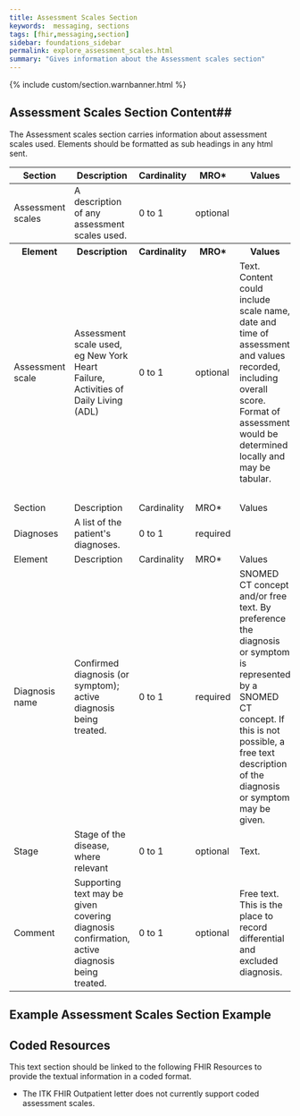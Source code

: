 ```yaml
---
title: Assessment Scales Section
keywords:  messaging, sections
tags: [fhir,messaging,section]
sidebar: foundations_sidebar
permalink: explore_assessment_scales.html
summary: "Gives information about the Assessment scales section"
---
```


{% include custom/section.warnbanner.html %}

## Assessment Scales Section Content##
The Assessment scales section carries information about assessment scales used. Elements should be formatted as sub headings in any html sent.

<table style="width:100%;max-width: 100%;">
	<thead>
		<tr>
			<th width="18%">Section</th>
			<th width="30%">Description</th>
			<th width="11%">Cardinality</th>
			<th width="11%">MRO*</th>
			<th width="30%">Values</th>
		</tr>
	</thead>
 <tbody>
  <tr>
   <td>Assessment scales</td>
   <td>A description of any assessment scales used.</td>
   <td>0 to 1</td>
   <td>optional</td>
   <td>&nbsp;</td>
  </tr>
		<tr>
			<th>Element</th>
			<th>Description</th>
			<th>Cardinality</th>
			<th>MRO*</th>
			<th>Values</th>
		</tr>
  <tr>
   <td>Assessment scale</td>
   <td>Assessment scale used, eg New York Heart Failure, Activities of Daily Living (ADL)</td>
   <td>0 to 1</td>
   <td>optional</td>
   <td>Text. Content could include scale name, date and time of assessment and values recorded, including overall score. Format of assessment would be determined locally and may be tabular.</td>
  </tr>
  <tr>
   <td>&nbsp;</td>
   <td>&nbsp;</td>
   <td>&nbsp;</td>
   <td>&nbsp;</td>
   <td>&nbsp;</td>
  </tr>
  <tr>
   <td>Section</td>
   <td>Description</td>
   <td>Cardinality</td>
   <td>MRO*</td>
   <td>Values</td>
  </tr>
  <tr>
   <td>Diagnoses </td>
   <td>A list of the patient's diagnoses.</td>
   <td>0 to 1</td>
   <td>required</td>
   <td>&nbsp;</td>
  </tr>
  <tr>
   <td>Element</td>
   <td>Description</td>
   <td>Cardinality</td>
   <td>MRO*</td>
   <td>Values</td>
  </tr>
  <tr>
   <td>Diagnosis name</td>
   <td>Confirmed diagnosis (or symptom); active diagnosis being treated.</td>
   <td>0 to 1</td>
   <td>required</td>
   <td>SNOMED CT concept and/or free text. By preference the diagnosis or symptom is represented by a SNOMED CT concept. If this is not possible, a free text description of the diagnosis or symptom may be given.</td>
  </tr>
  <tr>
   <td>Stage</td>
   <td>Stage of the disease, where relevant</td>
   <td>0 to 1</td>
   <td>optional</td>
   <td>Text.</td>
  </tr>
  <tr>
   <td>Comment</td>
   <td>Supporting text may be given covering diagnosis confirmation, active diagnosis being treated.</td>
   <td>0 to 1</td>
   <td>optional</td>
   <td>Free text. This is the place to record differential and excluded diagnosis.</td>
  </tr>
 </tbody>
</table>


## Example Assessment Scales Section Example ##

<script src="https://gist.github.com/IOPS-DEV/661246335c1771029116eda10ec1f54b.js"></script>

## Coded Resources ##

This text section should be linked to the following FHIR Resources to provide the textual information in a coded format.

- The ITK FHIR Outpatient letter does not currently support coded assessment scales.






